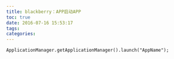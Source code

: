 ```yaml
---
title: blackberry：APP启动APP
toc: true
date: 2016-07-16 15:53:17
tags:
categories:
---
```


	ApplicationManager.getApplicationManager().launch("AppName");
